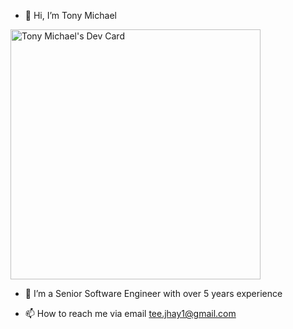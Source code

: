 - 👋 Hi, I’m Tony Michael

<a href="https://app.daily.dev/tonymike"><img src="https://api.daily.dev/devcards/ac476e766fa94b8fbbeb04256cfd12f9.png?r=l5c" width="400" alt="Tony Michael's Dev Card"/></a>

- 👀 I’m a Senior Software Engineer with over 5 years experience

- 📫 How to reach me via email tee.jhay1@gmail.com

<!---
TonyMike/TonyMike is a ✨ special ✨ repository because its `README.md` (this file) appears on your GitHub profile.
You can click the Preview link to take a look at your changes.
--->
